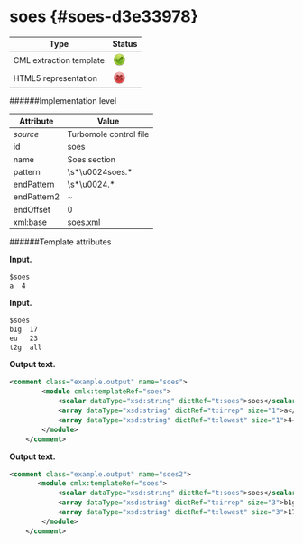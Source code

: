 # soes {#soes-d3e33978}


| Type                                                                                                                                                | Status                                                                                                                                              |
|----|----|
| CML extraction template                                                                                                                             | ![](/imgs/Total.png)                                                                                                                                |
| HTML5 representation                                                                                                                                | ![](/imgs/None.png)                                                                                                                                 |

######Implementation level

| Attribute                                                                                                                                           | Value                                                                                                                                               |
|----|----|
| *source*                                                                                                                                            | Turbomole control file                                                                                                                              |
| id                                                                                                                                                  | soes                                                                                                                                                |
| name                                                                                                                                                | Soes section                                                                                                                                        |
| pattern                                                                                                                                             | \\s\*\\u0024soes.\*                                                                                                                                 |
| endPattern                                                                                                                                          | \\s\*\\u0024.\*                                                                                                                                     |
| endPattern2                                                                                                                                         | \~                                                                                                                                                  |
| endOffset                                                                                                                                           | 0                                                                                                                                                   |
| xml:base                                                                                                                                            | soes.xml                                                                                                                                            |

######Template attributes

**Input.**

    $soes
    a  4
        

**Input.**

    $soes
    b1g  17
    eu   23
    t2g  all    
        

**Output text.**

```xml
<comment class="example.output" name="soes">
        <module cmlx:templateRef="soes">
            <scalar dataType="xsd:string" dictRef="t:soes">soes</scalar>
            <array dataType="xsd:string" dictRef="t:irrep" size="1">a</array>
            <array dataType="xsd:string" dictRef="t:lowest" size="1">4</array>
        </module>
    </comment>
```

**Output text.**

```xml
<comment class="example.output" name="soes2">
       <module cmlx:templateRef="soes">
            <scalar dataType="xsd:string" dictRef="t:soes">soes</scalar>
            <array dataType="xsd:string" dictRef="t:irrep" size="3">b1g eu t2g</array>
            <array dataType="xsd:string" dictRef="t:lowest" size="3">17 23 all</array>
        </module> 
    </comment>
```
